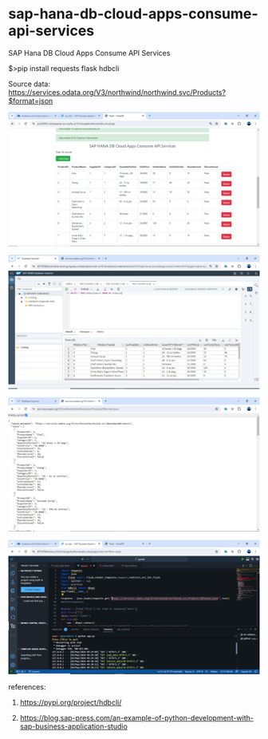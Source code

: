 # sap-hana-db-cloud-apps-consume-api-services
SAP Hana DB Cloud Apps Consume API Services

$>pip install requests flask hdbcli

Source data: https://services.odata.org/V3/northwind/northwind.svc/Products?$format=json

![alt text](https://github.com/jenizar/sap-hana-db-cloud-apps-consume-api-services/blob/main/screenshot/sap_hanadb_apps.PNG)

![alt text](https://github.com/jenizar/sap-hana-db-cloud-apps-consume-api-services/blob/main/screenshot/sap_hanadb_explorer.PNG)

![alt text](https://github.com/jenizar/sap-hana-db-cloud-apps-consume-api-services/blob/main/screenshot/api_source_data.PNG)

![alt text](https://github.com/jenizar/sap-hana-db-cloud-apps-consume-api-services/blob/main/screenshot/sap_bas_running.PNG)

references:

1. https://pypi.org/project/hdbcli/

2. https://blog.sap-press.com/an-example-of-python-development-with-sap-business-application-studio
